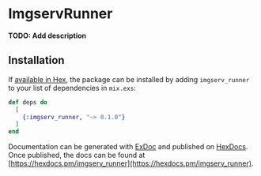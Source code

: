 # ImgservRunner

**TODO: Add description**

## Installation

If [available in Hex](https://hex.pm/docs/publish), the package can be installed
by adding `imgserv_runner` to your list of dependencies in `mix.exs`:

```elixir
def deps do
  [
    {:imgserv_runner, "~> 0.1.0"}
  ]
end
```

Documentation can be generated with [ExDoc](https://github.com/elixir-lang/ex_doc)
and published on [HexDocs](https://hexdocs.pm). Once published, the docs can
be found at [https://hexdocs.pm/imgserv_runner](https://hexdocs.pm/imgserv_runner).

